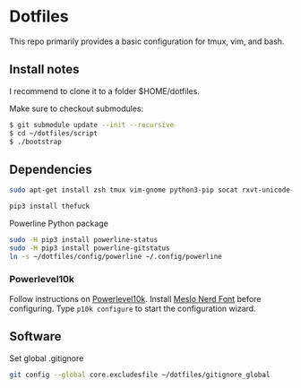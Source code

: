 # Dotfiles
This repo primarily provides a basic configuration for tmux, vim, and bash.

## Install notes
I recommend to clone it to a folder $HOME/dotfiles.

Make sure to checkout submodules:
```bash
$ git submodule update --init --recursive
$ cd ~/dotfiles/script
$ ./bootstrap
```

## Dependencies

```bash
sudo apt-get install zsh tmux vim-gnome python3-pip socat rxvt-unicode-256color xautomation xbindkeys
```

```bash
pip3 install thefuck
```

Powerline Python package
```bash
sudo -H pip3 install powerline-status
sudo -H pip3 install powerline-gitstatus
ln -s ~/dotfiles/config/powerline ~/.config/powerline
```
### Powerlevel10k
Follow instructions on [Powerlevel10k](https://github.com/romkatv/powerlevel10k).
Install [Meslo Nerd Font](https://github.com/romkatv/powerlevel10k#meslo-nerd-font-patched-for-powerlevel10k) before configuring.
Type `p10k configure` to start the configuration wizard.

## Software

Set global .gitignore
```bash
git config --global core.excludesfile ~/dotfiles/gitignore_global
```

